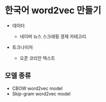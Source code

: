 # 한국어 word2vec 만들기
- 데이터

    - 네이버 뉴스 스크래핑 경제 카테고리
- 토크나이저
    - 오픈 코리안 텍스트
## 모델 종류
- CBOW word2vec model
- Skip-gram word2vec model